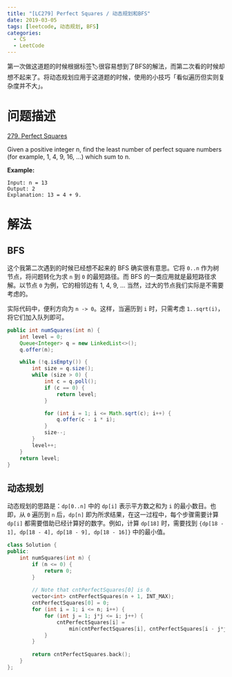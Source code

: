 ```yaml
---
title: "[LC279] Perfect Squares / 动态规划和BFS"
date: 2019-03-05
tags: [leetcode, 动态规划, BFS]
categories:
  - CS
  - LeetCode
---
```


第一次做这道题的时候根据标签🏷很容易想到了BFS的解法，而第二次看的时候却想不起来了。将动态规划应用于这道题的时候，使用的小技巧「看似遍历但实则复杂度并不大」。

<!-- more -->

# 问题描述

[279. Perfect Squares](https://leetcode.com/problems/perfect-squares/)

Given a positive integer n, find the least number of perfect square numbers (for example, 1, 4, 9, 16, ...) which sum to n.

**Example:**
```
Input: n = 13
Output: 2
Explanation: 13 = 4 + 9.
```

# 解法

## BFS

这个我第二次遇到的时候已经想不起来的 BFS 确实很有意思。它将 `0..n` 作为树节点，将问题转化为求 `n` 到 `0` 的最短路径。而 BFS 的一类应用就是最短路径求解。以节点 `0` 为例，它的相邻边有 1, 4, 9, ... 当然，过大的节点我们实际是不需要考虑的。

实际代码中，便利方向为 `n -> 0`。这样，当遍历到 `i` 时，只需考虑 `1..sqrt(i)`，将它们加入队列即可。

```java
public int numSquares(int n) {
    int level = 0;
    Queue<Integer> q = new LinkedList<>();
    q.offer(n);

    while (!q.isEmpty()) {
        int size = q.size();
        while (size > 0) {
            int c = q.poll();
            if (c == 0) {
                return level;
            }

            for (int i = 1; i <= Math.sqrt(c); i++) {
                q.offer(c - i * i);
            }
            size--;
        }
        level++;
    }
    return level;
}
```

## 动态规划

动态规划的思路是：`dp[0..n]` 中的 `dp[i]` 表示平方数之和为 `i` 的最小数目。也即，从 `0` 遍历到 `n` 后，`dp[n]` 即为所求结果，在这一过程中，每个步骤需要计算 `dp[i]` 都需要借助已经计算好的数字。例如，计算 `dp[18]` 时，需要找到 `{dp[18 - 1], dp[18 - 4], dp[18 - 9], dp[18 - 16]}` 中的最小值。

```c++
class Solution {
public:
    int numSquares(int n) {
        if (n <= 0) {
            return 0;
        }
        
        // Note that cntPerfectSquares[0] is 0.
        vector<int> cntPerfectSquares(n + 1, INT_MAX);
        cntPerfectSquares[0] = 0;
        for (int i = 1; i <= n; i++) {
            for (int j = 1; j*j <= i; j++) {
                cntPerfectSquares[i] = 
                    min(cntPerfectSquares[i], cntPerfectSquares[i - j*j] + 1);
            }
        }
        
        return cntPerfectSquares.back();
    }
};
```